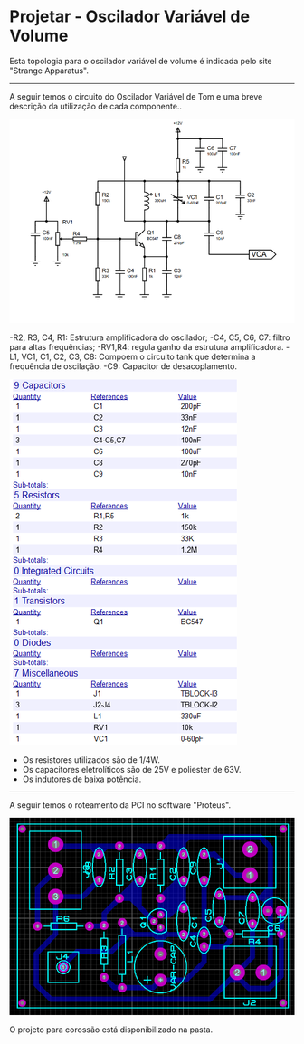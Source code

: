 # Projetar - Oscilador Variável de Volume

Esta topologia para o oscilador variável de volume é indicada pelo site "Strange Apparatus".

-------
A seguir temos o circuito do Oscilador Variável de Tom e uma breve descrição da utilização de cada componente..

![oscvolume](osc_var_volume.png)

-R2, R3, C4, R1: Estrutura amplificadora do oscilador;
-C4, C5, C6, C7: filtro para altas frequências;
-RV1,R4: regula ganho da estrutura amplificadora.
-L1, VC1, C1, C2, C3, C8: Compoem o circuito tank que determina a frequência de oscilação.
-C9: Capacitor de desacoplamento.

![lista_compo_amplificador](lista_compo.png)

- Os resistores utilizados são de 1/4W.
- Os capacitores eletrolíticos são de 25V e poliester de 63V.
- Os indutores de baixa potência.
------
A seguir temos o roteamento da PCI no software "Proteus".

![amplificador_PCI](osc_var_volumePCI.png)

O projeto para corossão está disponibilizado na pasta.
